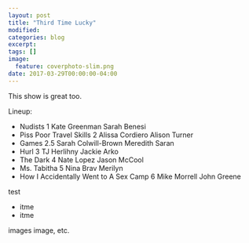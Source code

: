 ```yaml
---
layout: post
title: "Third Time Lucky"
modified:
categories: blog
excerpt:
tags: []
image:
  feature: coverphoto-slim.png
date: 2017-03-29T00:00:00-04:00
---
```


This show is great too.

Lineup: 

* Nudists	1	Kate Greenman	Sarah Benesi
* Piss Poor Travel Skills	2	Alissa Cordiero	Alison Turner
* Games	2.5	Sarah Colwill-Brown	Meredith Saran
* Hurl 	3	TJ Herlihny	Jackie Arko
* The Dark	4	Nate Lopez	Jason McCool
* Ms. Tabitha	5	Nina Brav	Merilyn
* How I Accidentally Went to A Sex Camp	6	Mike Morrell	John Greene


test

* itme
* itme

images image, etc.

